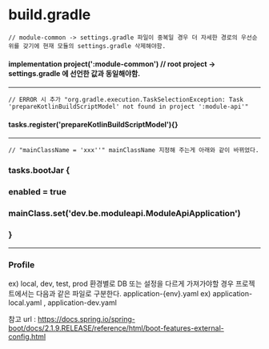 # build.gradle

    // module-common -> settings.gradle 파일이 중복일 경우 더 자세한 경로의 우선순위를 갖기에 현재 모듈의 settings.gradle 삭제해야함.
#### implementation project(':module-common') // root project -> settings.gradle 에 선언한 값과 동일해야함.

---

    // ERROR 시 추가 "org.gradle.execution.TaskSelectionException: Task 'prepareKotlinBuildScriptModel' not found in project ':module-api'"
#### tasks.register('prepareKotlinBuildScriptModel'){}

---

    // "mainClassName = 'xxx''" mainClassName 지정해 주는게 아래와 같이 바뀌었다.
### tasks.bootJar {
### enabled = true
###     mainClass.set('dev.be.moduleapi.ModuleApiApplication')
### }

---

### Profile
ex) local, dev, test, prod
환경별로 DB 또는 설정을 다르게 가져가야할 경우 
프로젝트에서는 다음과 같은 파일로 구분한다.
application-{env}.yaml
ex) application-local.yaml , application-dev.yaml

참고 url : https://docs.spring.io/spring-boot/docs/2.1.9.RELEASE/reference/html/boot-features-external-config.html
